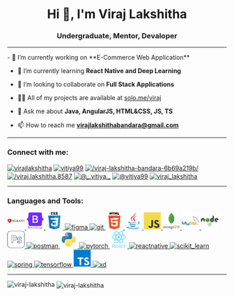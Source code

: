 <h1 align="center">Hi 👋, I'm Viraj Lakshitha</h1>
<h3 align="center">Undergraduate, Mentor, Devaloper</h3>
<hr>
- 🔭 I’m currently working on **E-Commerce Web Application**

- 🌱 I’m currently learning **React Native and Deep Learning**

- 👯 I’m looking to collaborate on **Full Stack Applications**

- 👨‍💻 All of my projects are available at [solo.me/viraj](solo.me/viraj)

- 💬 Ask me about **Java, AngularJS, HTML&CSS, JS, TS**

- 📫 How to reach me **virajlakshithabandara@gmail.com**
<hr>
<h3 align="left">Connect with me:</h3>
<p align="left">
<a href="https://dev.to/virajlakshitha" target="blank"><img align="center" src="https://cdn.jsdelivr.net/npm/simple-icons@3.0.1/icons/dev-dot-to.svg" alt="virajlakshitha" height="30" width="40" /></a>
<a href="https://twitter.com/vitiya99" target="blank"><img align="center" src="https://cdn.jsdelivr.net/npm/simple-icons@3.0.1/icons/twitter.svg" alt="vitiya99" height="30" width="40" /></a>
<a href="https://linkedin.com/in//viraj-lakshitha-bandara-6b69a219b/" target="blank"><img align="center" src="https://cdn.jsdelivr.net/npm/simple-icons@3.0.1/icons/linkedin.svg" alt="/viraj-lakshitha-bandara-6b69a219b/" height="30" width="40" /></a>
<a href="https://fb.com//viraj.lakshitha.8587" target="blank"><img align="center" src="https://cdn.jsdelivr.net/npm/simple-icons@3.0.1/icons/facebook.svg" alt="/viraj.lakshitha.8587" height="30" width="40" /></a>
<a href="https://instagram.com/@_.vitiya._" target="blank"><img align="center" src="https://cdn.jsdelivr.net/npm/simple-icons@3.0.1/icons/instagram.svg" alt="@_.vitiya._" height="30" width="40" /></a>
<a href="https://medium.com/@vitiya99" target="blank"><img align="center" src="https://cdn.jsdelivr.net/npm/simple-icons@3.0.1/icons/medium.svg" alt="@vitiya99" height="30" width="40" /></a>
<a href="https://www.hackerrank.com/viraj_lakshitha" target="blank"><img align="center" src="https://cdn.jsdelivr.net/npm/simple-icons@3.0.1/icons/hackerrank.svg" alt="viraj_lakshitha" height="30" width="40" /></a>
</p>
<hr>
<h3 align="left">Languages and Tools:</h3>
<p align="left"> <a href="https://angular.io" target="_blank"> <img src="https://raw.githubusercontent.com/devicons/devicon/master/icons/angularjs/angularjs-original-wordmark.svg" alt="angularjs" width="40" height="40"/> </a> <a href="https://getbootstrap.com" target="_blank"> <img src="https://raw.githubusercontent.com/devicons/devicon/master/icons/bootstrap/bootstrap-plain-wordmark.svg" alt="bootstrap" width="40" height="40"/> </a> <a href="https://www.w3schools.com/css/" target="_blank"> <img src="https://raw.githubusercontent.com/devicons/devicon/master/icons/css3/css3-original-wordmark.svg" alt="css3" width="40" height="40"/> </a> <a href="https://www.figma.com/" target="_blank"> <img src="https://www.vectorlogo.zone/logos/figma/figma-icon.svg" alt="figma" width="40" height="40"/> </a> <a href="https://git-scm.com/" target="_blank"> <img src="https://www.vectorlogo.zone/logos/git-scm/git-scm-icon.svg" alt="git" width="40" height="40"/> </a> <a href="https://www.w3.org/html/" target="_blank"> <img src="https://raw.githubusercontent.com/devicons/devicon/master/icons/html5/html5-original-wordmark.svg" alt="html5" width="40" height="40"/> </a> <a href="https://www.java.com" target="_blank"> <img src="https://raw.githubusercontent.com/devicons/devicon/master/icons/java/java-original.svg" alt="java" width="40" height="40"/> </a> <a href="https://developer.mozilla.org/en-US/docs/Web/JavaScript" target="_blank"> <img src="https://raw.githubusercontent.com/devicons/devicon/master/icons/javascript/javascript-original.svg" alt="javascript" width="40" height="40"/> </a> <a href="https://www.mongodb.com/" target="_blank"> <img src="https://raw.githubusercontent.com/devicons/devicon/master/icons/mongodb/mongodb-original-wordmark.svg" alt="mongodb" width="40" height="40"/> </a> <a href="https://www.mysql.com/" target="_blank"> <img src="https://raw.githubusercontent.com/devicons/devicon/master/icons/mysql/mysql-original-wordmark.svg" alt="mysql" width="40" height="40"/> </a> <a href="https://nodejs.org" target="_blank"> <img src="https://raw.githubusercontent.com/devicons/devicon/master/icons/nodejs/nodejs-original-wordmark.svg" alt="nodejs" width="40" height="40"/> </a> <a href="https://www.photoshop.com/en" target="_blank"> <img src="https://raw.githubusercontent.com/devicons/devicon/master/icons/photoshop/photoshop-line.svg" alt="photoshop" width="40" height="40"/> </a> <a href="https://postman.com" target="_blank"> <img src="https://www.vectorlogo.zone/logos/getpostman/getpostman-icon.svg" alt="postman" width="40" height="40"/> </a> <a href="https://www.python.org" target="_blank"> <img src="https://raw.githubusercontent.com/devicons/devicon/master/icons/python/python-original.svg" alt="python" width="40" height="40"/> </a> <a href="https://pytorch.org/" target="_blank"> <img src="https://www.vectorlogo.zone/logos/pytorch/pytorch-icon.svg" alt="pytorch" width="40" height="40"/> </a> <a href="https://reactjs.org/" target="_blank"> <img src="https://raw.githubusercontent.com/devicons/devicon/master/icons/react/react-original-wordmark.svg" alt="react" width="40" height="40"/> </a> <a href="https://reactnative.dev/" target="_blank"> <img src="https://reactnative.dev/img/header_logo.svg" alt="reactnative" width="40" height="40"/> </a> <a href="https://scikit-learn.org/" target="_blank"> <img src="https://upload.wikimedia.org/wikipedia/commons/0/05/Scikit_learn_logo_small.svg" alt="scikit_learn" width="40" height="40"/> </a> <a href="https://spring.io/" target="_blank"> <img src="https://www.vectorlogo.zone/logos/springio/springio-icon.svg" alt="spring" width="40" height="40"/> </a> <a href="https://www.tensorflow.org" target="_blank"> <img src="https://www.vectorlogo.zone/logos/tensorflow/tensorflow-icon.svg" alt="tensorflow" width="40" height="40"/> </a> <a href="https://www.typescriptlang.org/" target="_blank"> <img src="https://raw.githubusercontent.com/devicons/devicon/master/icons/typescript/typescript-original.svg" alt="typescript" width="40" height="40"/> </a> <a href="https://www.adobe.com/products/xd.html" target="_blank"> <img src="https://cdn.worldvectorlogo.com/logos/adobe-xd.svg" alt="xd" width="40" height="40"/> </a> </p>
<hr>
<p><img align="left" src="https://github-readme-stats.vercel.app/api/top-langs?username=viraj-lakshitha&show_icons=true&locale=en&layout=compact" alt="viraj-lakshitha" /></p>
<p>&nbsp;<img align="center" src="https://github-readme-stats.vercel.app/api?username=viraj-lakshitha&show_icons=true&locale=en" alt="viraj-lakshitha" /></p>
